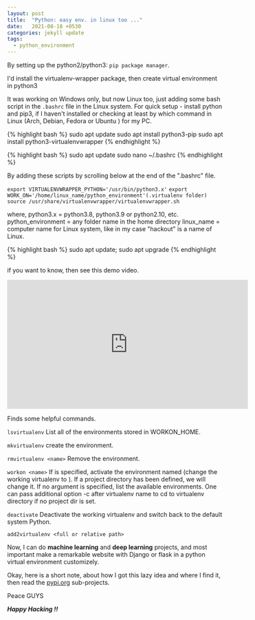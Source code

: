 ```yaml
---
layout: post
title:  "Python: easy env. in linux too ..."
date:   2021-08-18 +0530
categories: jekyll update
tags:
  - python_environment
---
```


By setting up the python2/python3: `pip package manager`.

I'd install the virtualenv-wrapper package, then create virtual environment in python3

It was working on Windows only, but now Linux too, just adding some bash script in the `.bashrc` file in the Linux system.
For quick setup - install python and pip3, if I haven't installed or checking at least by which command in Linux (Arch, Debian, Fedora or Ubuntu ) for my PC.

{% highlight bash %}
sudo apt update
sudo apt install python3-pip
sudo apt install python3-virtualenvwrapper
{% endhighlight %}

{% highlight bash %}
sudo apt update 
sudo nano ~/.bashrc
{% endhighlight %}

By adding these scripts by scrolling below at the end of the ".bashrc" file.

`export VIRTUALENVWRAPPER_PYTHON='/usr/bin/python3.x'`
`export WORK_ON='/home/linux_name/python_environment'(.virtualenv folder)`
`source /usr/share/virtualenvwrapper/virtualenvwrapper.sh`

where,
	 python3.x = python3.8, python3.9 or python2.10, etc.
	 python_environment = any folder name in the home directory
	 linux_name = computer name for Linux system, like in my case "hackout" is a name of Linux.

{% highlight bash %}
sudo apt update; sudo apt upgrade
{% endhighlight %}

if you want to know, then see this demo video.


<div><iframe src="https://www.youtube.com/embed/e9g7j4PtWTU?si=NhEEtoAYHX0vQA32" title="demo" width="560" height="300"  frameborder="0" allow="accelerometer;autoplay;clipboard-write;encrypted-media;gyroscope;picture-in-picture; web-share" allowfullscreen></iframe></div>

Finds some helpful commands.

`lsvirtualenv`
List all of the environments stored in WORKON_HOME.

`mkvirtualenv`
create the environment.

`rmvirtualenv <name>`
Remove the environment.

`workon <name>`
If is specified, activate the environment named (change the working virtualenv to ). If a project directory has been defined, we will change it. If no argument is specified, list the available environments. One can pass additional option -c after virtualenv name to cd to virtualenv directory if no project dir is set.

`deactivate`
Deactivate the working virtualenv and switch back to the default system Python.

`add2virtualenv <full or relative path>`

Now, I can do **machine learning** and **deep learning** projects, and most important make a remarkable website with Django or flask in a python virtual environment customizely.

Okay, here is a short note, about how I got this lazy idea and where I find it, then read the [pypi.org][pypi] sub-projects.

Peace GUYS

***Happy Hacking !!***

[pypi]: https://pypi.org/project/virtualenvwrapper/
